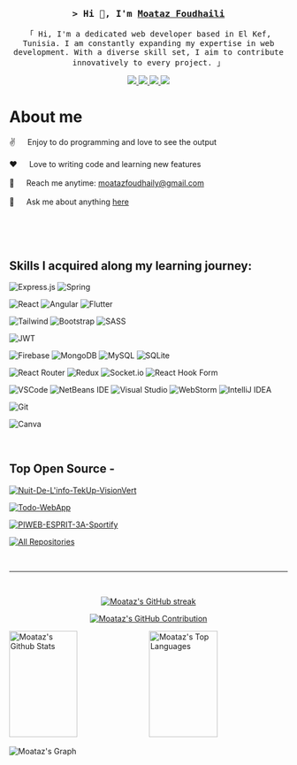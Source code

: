 <!-- Intro  -->
<h3 align="center">
        <samp>&gt; Hi 👋, I'm
                <b><a target="_blank" href="">Moataz Foudhaili</a></b>
        </samp>
</h3>


<p align="center">
        <samp>「 Hi, I'm a dedicated web developer based in El Kef, Tunisia. I am constantly expanding my expertise in web development. With a diverse skill set, I aim to contribute innovatively to every project. 」
        </samp>
</p>


<p align="center">
 <a href="" target="blank">
  <img src="https://img.shields.io/badge/Website-DC143C?style=for-the-badge&logo=medium&logoColor=white"/>
 </a>
 <a href="https://www.linkedin.com/in/moataz-foudhaili-9419a11a1/" target="_blank">
  <img src="https://img.shields.io/badge/LinkedIn-0077B5?style=for-the-badge&logo=linkedin&logoColor=white"/>
 </a>
 <a href="https://twitter.com/MoatazFoudhaili" target="_blank">
  <img src="https://img.shields.io/badge/Twitter-1DA1F2?style=for-the-badge&logo=twitter&logoColor=white"/>
 </a>
 <a href="https://www.instagram.com/moataz.foudhaili/" target="_blank">
  <img src="https://img.shields.io/badge/Instagram-fe4164?style=for-the-badge&logo=instagram&logoColor=white"/>
 </a> 
<br />

<!-- About Section -->
 # About me
 
<p>

 ✌️ &emsp; Enjoy to do programming and love to see the output <br/><br/>
 ❤️ &emsp; Love to writing code and learning new features<br/><br/>
 📧 &emsp; Reach me anytime: moatazfoudhaily@gmail.com<br/><br/>
 💬 &emsp; Ask me about anything [here](https://github.com/Moataz024/profile/issues)

</p>

<br/>
<br/>
<br/>

## Skills  I acquired along my learning journey:
![Express.js](https://img.shields.io/badge/express.js-%23404d59.svg?style=for-the-badge&logo=express&logoColor=%2361DAFB)
![Spring](https://img.shields.io/badge/spring-%236DB33F.svg?style=for-the-badge&logo=spring&logoColor=white)

![React](https://img.shields.io/badge/-React-61DBFB?style=for-the-badge&labelColor=black&logo=react&logoColor=61DBFB)
![Angular](https://img.shields.io/badge/angular-%23DD0031.svg?style=for-the-badge&logo=angular&logoColor=white)
![Flutter](https://img.shields.io/badge/Flutter-%2302569B.svg?style=for-the-badge&logo=Flutter&logoColor=white)

![Tailwind](https://img.shields.io/badge/Tailwind_CSS-092749?style=for-the-badge&logo=tailwindcss&logoColor=06B6D4&labelColor=000000)
![Bootstrap](https://img.shields.io/badge/Bootstrap-563D7C?style=for-the-badge&logo=bootstrap&logoColor=white)
![SASS](https://img.shields.io/badge/SASS-hotpink.svg?style=for-the-badge&logo=SASS&logoColor=white)

![JWT](https://img.shields.io/badge/JWT-black?style=for-the-badge&logo=JSON%20web%20tokens)

![Firebase](https://img.shields.io/badge/firebase-a08021?style=for-the-badge&logo=firebase&logoColor=ffcd34)
![MongoDB](https://img.shields.io/badge/MongoDB-%234ea94b.svg?style=for-the-badge&logo=mongodb&logoColor=white)
![MySQL](https://img.shields.io/badge/mysql-4479A1.svg?style=for-the-badge&logo=mysql&logoColor=white)
![SQLite](https://img.shields.io/badge/sqlite-%2307405e.svg?style=for-the-badge&logo=sqlite&logoColor=white)

![React Router](https://img.shields.io/badge/React_Router-CA4245?style=for-the-badge&logo=react-router&logoColor=white)
![Redux](https://img.shields.io/badge/Redux-593D88?style=for-the-badge&logo=redux&logoColor=white)
![Socket.io](https://img.shields.io/badge/Socket.io-black?style=for-the-badge&logo=socket.io&badgeColor=010101)
![React Hook Form](https://img.shields.io/badge/React%20Hook%20Form-%23EC5990.svg?style=for-the-badge&logo=reacthookform&logoColor=white)

![VSCode](https://img.shields.io/badge/Visual_Studio-0078d7?style=for-the-badge&logo=visual%20studio&logoColor=white)
![NetBeans IDE](https://img.shields.io/badge/NetBeansIDE-1B6AC6.svg?style=for-the-badge&logo=apache-netbeans-ide&logoColor=white)
![Visual Studio](https://img.shields.io/badge/Visual%20Studio-5C2D91.svg?style=for-the-badge&logo=visual-studio&logoColor=white)
![WebStorm](https://img.shields.io/badge/webstorm-143?style=for-the-badge&logo=webstorm&logoColor=white&color=black)
![IntelliJ IDEA](https://img.shields.io/badge/IntelliJIDEA-000000.svg?style=for-the-badge&logo=intellij-idea&logoColor=white)

![Git](https://img.shields.io/badge/Git-F05032?style=for-the-badge&logo=git&logoColor=white)

![Canva](https://img.shields.io/badge/Canva-%2300C4CC.svg?style=for-the-badge&logo=Canva&logoColor=white)

<br/>

## Top Open Source -

[![Nuit-De-L'info-TekUp-VisionVert](https://github-readme-stats.vercel.app/api/pin/?username=Moataz024&repo=VisionVert-backend-nuit-de-linfo-TekUp&border_color=7F3FBF&bg_color=0D1117&title_color=C9D1D9&text_color=8B949E&icon_color=7F3FBF)](https://github.com/Moataz024/VisionVert-backend-nuit-de-linfo-TekUp)

[![Todo-WebApp](https://github-readme-stats.vercel.app/api/pin/?username=Moataz024&repo=insurances&border_color=7F3FBF&bg_color=0D1117&title_color=C9D1D9&text_color=8B949E&icon_color=7F3FBF)](https://github.com/Moataz024/insurances)

[![PIWEB-ESPRIT-3A-Sportify](https://github-readme-stats.vercel.app/api/pin/?username=Moataz024&repo=PIDEVWeb&border_color=7F3FBF&bg_color=0D1117&title_color=C9D1D9&text_color=8B949E&icon_color=7F3FBF)](https://github.com/Moataz024/PIDEVWeb)


<p align="left">
  <a href="https://github.com/Moataz024?tab=repositories" target="_blank"><img alt="All Repositories" title="All Repositories" src="https://img.shields.io/badge/-All%20Repos-2962FF?style=for-the-badge&logo=koding&logoColor=white"/></a>
</p>

<!-- <h3 align="left">Support:</h3>
<p><a href="https://www.buymeacoffee.com/MoatazFoudhaili"> <img align="left" src="https://cdn.buymeacoffee.com/buttons/v2/default-yellow.png" height="50" width="210" alt="MoatazFoudhaili" /></a></p><br><br> -->

<br/>
<hr/>
<br/>

<p align="center">
  <a href="https://github.com/Moataz024">
    <img src="https://github-readme-streak-stats.herokuapp.com/?user=Moataz024&theme=radical&border=7F3FBF&background=0D1117" alt="Moataz's GitHub streak"/>
  </a>
</p>

<p align="center">
  <a href="https://github.com/Moataz307">
    <img src="https://github-profile-summary-cards.vercel.app/api/cards/profile-details?username=Moataz024&theme=radical" alt="Moataz's GitHub Contribution"/>
  </a>
</p>

<a> 
    <a href="https://github.com/Moataz024"><img alt="Moataz's Github Stats" src="https://denvercoder1-github-readme-stats.vercel.app/api?username=Moataz024&show_icons=true&count_private=true&theme=react&border_color=7F3FBF&bg_color=0D1117&title_color=F85D7F&icon_color=F8D866" height="192px" width="49.5%"/></a>
  <a href="https://github.com/Moataz024"><img alt="Moataz's Top Languages" src="https://denvercoder1-github-readme-stats.vercel.app/api/top-langs/?username=Moataz024&langs_count=8&layout=compact&theme=react&border_color=7F3FBF&bg_color=0D1117&title_color=F85D7F&icon_color=F8D866" height="192px" width="49.5%"/></a>
  <br/>
</a>


![Moataz's Graph](https://github-readme-activity-graph.vercel.app/graph?username=Moataz024&custom_title=Moataz's%20GitHub%20Activity%20Graph&bg_color=0D1117&color=7F3FBF&line=7F3FBF&point=7F3FBF&area_color=FFFFFF&title_color=FFFFFF&area=true)
